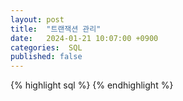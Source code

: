 ```yaml
---
layout: post
title:  "트랜잭션 관리"
date:   2024-01-21 10:07:00 +0900
categories:  SQL
published: false
---
```




{% highlight sql %}
{% endhighlight %}